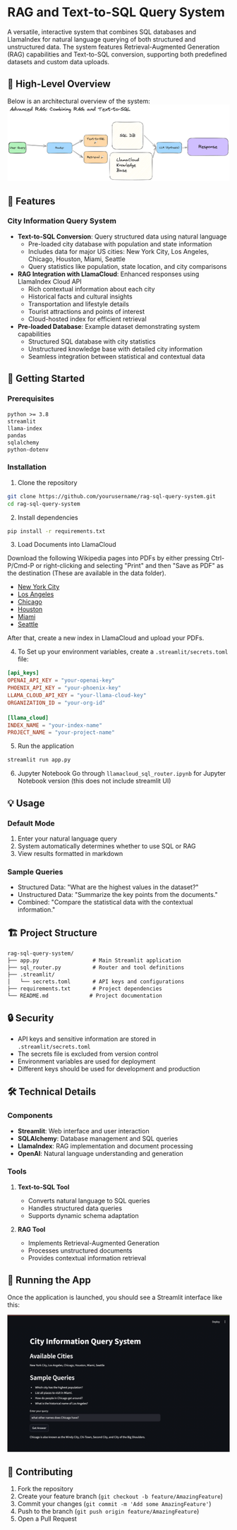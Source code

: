 # RAG and Text-to-SQL Query System

A versatile, interactive system that combines SQL databases and LlamaIndex for natural language querying of both structured and unstructured data. The system features Retrieval-Augmented Generation (RAG) capabilities and Text-to-SQL conversion, supporting both predefined datasets and custom data uploads.

## 🔷 High-Level Overview

Below is an architectural overview of the system:
![Running the App](images/llamacloud_sql_router_img.png)

## 🌟 Features

### City Information Query System
- **Text-to-SQL Conversion**: Query structured data using natural language
  - Pre-loaded city database with population and state information
  - Includes data for major US cities: New York City, Los Angeles, Chicago, Houston, Miami, Seattle
  - Query statistics like population, state location, and city comparisons
- **RAG Integration with LlamaCloud**: Enhanced responses using LlamaIndex Cloud API
  - Rich contextual information about each city
  - Historical facts and cultural insights
  - Transportation and lifestyle details
  - Tourist attractions and points of interest
  - Cloud-hosted index for efficient retrieval
- **Pre-loaded Database**: Example dataset demonstrating system capabilities
  - Structured SQL database with city statistics
  - Unstructured knowledge base with detailed city information
  - Seamless integration between statistical and contextual data


## 🚀 Getting Started

### Prerequisites
```
python >= 3.8
streamlit
llama-index
pandas
sqlalchemy
python-dotenv
```

### Installation

1. Clone the repository
```bash
git clone https://github.com/yourusername/rag-sql-query-system.git
cd rag-sql-query-system
```

2. Install dependencies
```bash
pip install -r requirements.txt
```
3. Load Documents into LlamaCloud

Download the following Wikipedia pages into PDFs by either pressing Ctrl-P/Cmd-P or right-clicking and selecting "Print" and then "Save as PDF" as the destination (These are available in the data folder). 
- [New York City](https://en.wikipedia.org/wiki/New_York_City)
- [Los Angeles](https://en.wikipedia.org/wiki/Los_Angeles)
- [Chicago](https://en.wikipedia.org/wiki/Chicago)
- [Houston](https://en.wikipedia.org/wiki/Houston)
- [Miami](https://en.wikipedia.org/wiki/Miami)
- [Seattle](https://en.wikipedia.org/wiki/Seattle)

After that, create a new index in LlamaCloud and upload your PDFs.


4. To Set up your environment variables, create a `.streamlit/secrets.toml` file:
```toml
[api_keys]
OPENAI_API_KEY = "your-openai-key"
PHOENIX_API_KEY = "your-phoenix-key"
LLAMA_CLOUD_API_KEY = "your-llama-cloud-key"
ORGANIZATION_ID = "your-org-id"

[llama_cloud]
INDEX_NAME = "your-index-name"
PROJECT_NAME = "your-project-name"
```

5. Run the application
```bash
streamlit run app.py
```

6. Jupyter Notebook
Go through `llamacloud_sql_router.ipynb` for Jupyter Notebook version (this does not include streamlit UI)

## 💡 Usage

### Default Mode 
1. Enter your natural language query
2. System automatically determines whether to use SQL or RAG
3. View results formatted in markdown

### Sample Queries
- Structured Data: "What are the highest values in the dataset?"
- Unstructured Data: "Summarize the key points from the documents."
- Combined: "Compare the statistical data with the contextual information."

## 🏗 Project Structure

```
rag-sql-query-system/
├── app.py                 # Main Streamlit application
├── sql_router.py          # Router and tool definitions
├── .streamlit/
│   └── secrets.toml       # API keys and configurations
├── requirements.txt       # Project dependencies
└── README.md             # Project documentation
```

## 🔒 Security

- API keys and sensitive information are stored in `.streamlit/secrets.toml`
- The secrets file is excluded from version control
- Environment variables are used for deployment
- Different keys should be used for development and production

## 🛠 Technical Details

### Components
- **Streamlit**: Web interface and user interaction
- **SQLAlchemy**: Database management and SQL queries
- **LlamaIndex**: RAG implementation and document processing
- **OpenAI**: Natural language understanding and generation

### Tools
1. **Text-to-SQL Tool**
   - Converts natural language to SQL queries
   - Handles structured data queries
   - Supports dynamic schema adaptation

2. **RAG Tool**
   - Implements Retrieval-Augmented Generation
   - Processes unstructured documents
   - Provides contextual information retrieval

## 📸 Running the App
Once the application is launched, you should see a Streamlit interface like this:

![Running the App](images/running_app.png)

## 🤝 Contributing

1. Fork the repository
2. Create your feature branch (`git checkout -b feature/AmazingFeature`)
3. Commit your changes (`git commit -m 'Add some AmazingFeature'`)
4. Push to the branch (`git push origin feature/AmazingFeature`)
5. Open a Pull Request


